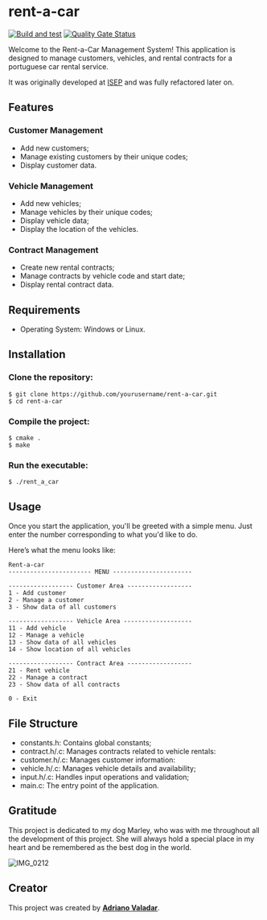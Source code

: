 # rent-a-car

[![Build and test](https://github.com/adrianovaladar/rent-a-car/actions/workflows/build_test.yml/badge.svg)](https://github.com/adrianovaladar/rent-a-car/actions/workflows/build_test.yml)
[![Quality Gate Status](https://sonarcloud.io/api/project_badges/measure?project=adrianovaladar_rent-a-car&metric=alert_status)](https://sonarcloud.io/summary/new_code?id=adrianovaladar_rent-a-car)

Welcome to the Rent-a-Car Management System! This application is designed to manage customers, vehicles, and rental contracts for a portuguese car rental service.

It was originally developed at [ISEP](https://www.isep.ipp.pt) and was fully refactored later on.

## Features
### Customer Management
- Add new customers;
- Manage existing customers by their unique codes;
- Display  customer data.
### Vehicle Management
- Add new vehicles;
- Manage vehicles by their unique codes;
- Display vehicle data;
- Display the location of the vehicles.

### Contract Management
- Create new rental contracts;
- Manage contracts by vehicle code and start date;
- Display rental contract data.

## Requirements
- Operating System: Windows or Linux.

## Installation
### Clone the repository:

```
$ git clone https://github.com/yourusername/rent-a-car.git
$ cd rent-a-car
```

### Compile the project:

```
$ cmake .
$ make
```

### Run the executable:

```
$ ./rent_a_car
```

## Usage
Once you start the application, you'll be greeted with a simple menu. Just enter the number corresponding to what you'd like to do.

Here’s what the menu looks like:

```
Rent-a-car
----------------------- MENU ----------------------

------------------ Customer Area ------------------
1 - Add customer
2 - Manage a customer
3 - Show data of all customers

------------------ Vehicle Area -------------------
11 - Add vehicle
12 - Manage a vehicle
13 - Show data of all vehicles
14 - Show location of all vehicles

------------------ Contract Area ------------------
21 - Rent vehicle
22 - Manage a contract
23 - Show data of all contracts

0 - Exit
```
## File Structure
- constants.h: Contains global constants;
- contract.h/.c: Manages contracts related to vehicle rentals:
- customer.h/.c: Manages customer information:
- vehicle.h/.c: Manages vehicle details and availability;
- input.h/.c: Handles input operations and validation;
- main.c: The entry point of the application.

## Gratitude
This project is dedicated to my dog Marley, who was with me throughout all the development of this project. She will always hold a special place in my heart and be remembered as the best dog in the world.

![IMG_0212](https://github.com/user-attachments/assets/a4a5739b-0736-4ad5-b090-cfb93217631f)

## Creator

This project was created by [**Adriano Valadar**](https://github.com/adrianovaladar).
